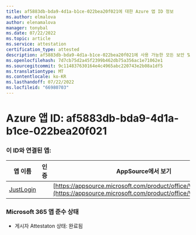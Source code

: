 ```yaml
---
title: af5883db-bda9-4d1a-b1ce-022bea20f021에 대한 Azure 앱 ID 정보
ms.author: elmalova
author: elenamalova
manager: tonybal
ms.date: 07/22/2022
ms.topic: article
ms.service: attestation
certification_type: attested
description: af5883db-bda9-4d1a-b1ce-022bea20f021에 사용 가능한 모든 보안 및 규정 준수 정보입니다.
ms.openlocfilehash: 7d7cb75d2a45f2399b462db75a356ac1e71062e1
ms.sourcegitcommit: 9c114837630164e4c4965abc220743e2b08a1df5
ms.translationtype: MT
ms.contentlocale: ko-KR
ms.lasthandoff: 07/22/2022
ms.locfileid: "66980703"
---
```

# <a name="azure-app-id-af5883db-bda9-4d1a-b1ce-022bea20f021"></a>Azure 앱 ID: af5883db-bda9-4d1a-b1ce-022bea20f021


### <a name="apps-associated-with-this-id"></a>이 ID와 연결된 앱:
| **앱 이름** | **인증** | **AppSource에서 보기** |
|--------------|---------------|-----------------------|
| [JustLogin](../forward/WA200004314.md) |  | [https://appsource.microsoft.com/product/office/WA200004314](https://appsource.microsoft.com/product/office/WA200004314) |

### <a name="microsoft-365-app-compliance-status"></a>Microsoft 365 앱 준수 상태
- 게시자 Attestaton 상태: 완료됨
